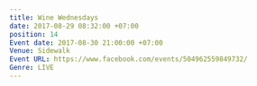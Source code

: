 ```yaml
---
title: Wine Wednesdays
date: 2017-08-29 08:32:00 +07:00
position: 14
Event date: 2017-08-30 21:00:00 +07:00
Venue: Sidewalk
Event URL: https://www.facebook.com/events/504962559849732/
Genre: LIVE
---
```


